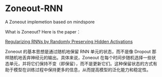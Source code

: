 # Zoneout-RNN
A Zoneout implemetion based on mindspore

What is Zoneout? Here is the paper：

[Regularizing RNNs by Randomly Preserving Hidden Activations](https://arxiv.org/abs/1606.01305)

Zoneout 的基本思想是通过随机地保留 RNN 单元的状态，而不是像 Dropout 那样随机地丢弃神经元的输出。具体来说，Zoneout 在每个时间步随机选择一些状态单元，并将它们保持不变（即保留），而不是更新它们。这种保留状态的方式有助于模型在训练过程中保持更多的信息，从而提高模型的泛化能力和稳定性。
